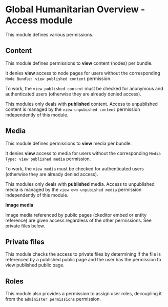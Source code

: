 Global Humanitarian Overview - Access module
============================================

This module defines various permissions.

Content
-------

This module defines permissions to **view** content (nodes) per bundle.

It denies **view** access to node pages for users without the corresponding
`Node Bundle: view published content` permission.

To work, the `view published content` must be checked for anonymous and
authenticated users (otherwise they are already denied access).

This modules only deals with **published** content. Access to unpublished
content is managed by the `view unpubished content` permission independently
of this module.

Media
-----

This module defines permissions to **view** media per bundle.

It denies **view** access to media for users without the corresponding
`Media Type: view published media` permission.

To work, the `view media` must be checked for authenticated users (otherwise
they are already denied access).

This modules only deals with **published** media. Access to unpublished
media is managed by the `view own unpubished media` permission independently
of this module.

**Image media**

Image media referenced by public pages (ckeditor embed or entity reference)
are given access regardless of the other permissions. See private files below.

Private files
-------------

This module checks the access to private files by determining if the file is
referenced by a published public page and the user has the permission to view
published public page.

Roles
-----

This module also provides a permission to assign user roles, decoupling it
from the `administer permissions` permission.
